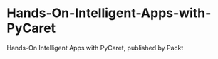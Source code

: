 # Hands-On-Intelligent-Apps-with-PyCaret
Hands-On Intelligent Apps with PyCaret, published by Packt
